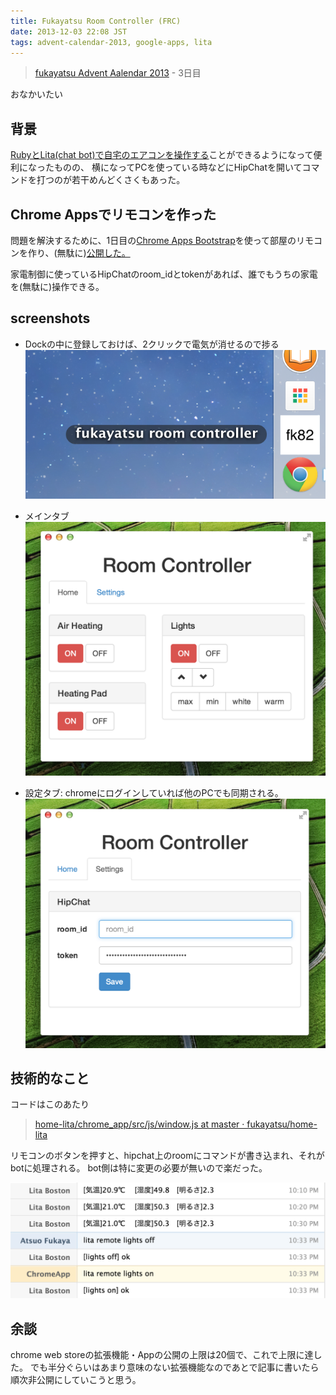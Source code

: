 ```yaml
---
title: Fukayatsu Room Controller (FRC)
date: 2013-12-03 22:08 JST
tags: advent-calendar-2013, google-apps, lita
---
```


> [fukayatsu Advent Aalendar 2013](/2013/11/29/advent-calendar-2013/) - 3日目

おなかいたい

## 背景
[RubyとLita(chat bot)で自宅のエアコンを操作する](/2013/08/11/iremocon-and-lita/)ことができるようになって便利になったものの、
横になってPCを使っている時などにHipChatを開いてコマンドを打つのが若干めんどくさくもあった。

## Chrome Appsでリモコンを作った

問題を解決するために、1日目の[Chrome Apps Bootstrap](/2013/12/01/chrome-apps-bootstrap/)を使って部屋のリモコンを作り、(無駄に)[公開した。](https://chrome.google.com/webstore/detail/fukayatsu-room-controller/imkaddobkcpdgncmlokkpcmgfkcflfak)

家電制御に使っているHipChatのroom_idとtokenがあれば、誰でもうちの家電を(無駄に)操作できる。

## screenshots

- Dockの中に登録しておけば、2クリックで電気が消せるので捗る
![w50](/images/2013-12-03-d.png)

- メインタブ
![](/images/2013-12-03-a.png)

- 設定タブ: chromeにログインしていれば他のPCでも同期される。
![](/images/2013-12-03-b.png)

## 技術的なこと
コードはこのあたり
> [home-lita/chrome_app/src/js/window.js at master · fukayatsu/home-lita](https://github.com/fukayatsu/home-lita/blob/master/chrome_app/src/js/window.js)

リモコンのボタンを押すと、hipchat上のroomにコマンドが書き込まれ、それがbotに処理される。
bot側は特に変更の必要が無いので楽だった。

![](/images/2013-12-03-c.png)


## 余談
chrome web storeの拡張機能・Appの公開の上限は20個で、これで上限に達した。
でも半分ぐらいはあまり意味のない拡張機能なのであとで記事に書いたら順次非公開にしていこうと思う。
